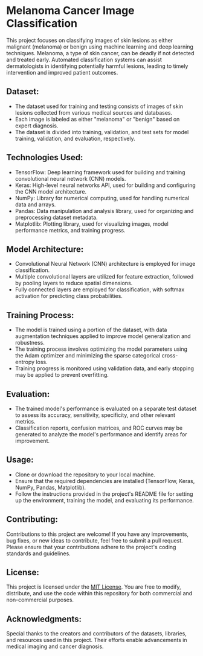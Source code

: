 # Melanoma Cancer Image Classification

This project focuses on classifying images of skin lesions as either malignant (melanoma) or benign using machine learning and deep learning techniques. Melanoma, a type of skin cancer, can be deadly if not detected and treated early. Automated classification systems can assist dermatologists in identifying potentially harmful lesions, leading to timely intervention and improved patient outcomes.

## Dataset:

- The dataset used for training and testing consists of images of skin lesions collected from various medical sources and databases.
- Each image is labeled as either "melanoma" or "benign" based on expert diagnosis.
- The dataset is divided into training, validation, and test sets for model training, validation, and evaluation, respectively.

## Technologies Used:

- TensorFlow: Deep learning framework used for building and training convolutional neural network (CNN) models.
- Keras: High-level neural networks API, used for building and configuring the CNN model architecture.
- NumPy: Library for numerical computing, used for handling numerical data and arrays.
- Pandas: Data manipulation and analysis library, used for organizing and preprocessing dataset metadata.
- Matplotlib: Plotting library, used for visualizing images, model performance metrics, and training progress.

## Model Architecture:

- Convolutional Neural Network (CNN) architecture is employed for image classification.
- Multiple convolutional layers are utilized for feature extraction, followed by pooling layers to reduce spatial dimensions.
- Fully connected layers are employed for classification, with softmax activation for predicting class probabilities.

## Training Process:

- The model is trained using a portion of the dataset, with data augmentation techniques applied to improve model generalization and robustness.
- The training process involves optimizing the model parameters using the Adam optimizer and minimizing the sparse categorical cross-entropy loss.
- Training progress is monitored using validation data, and early stopping may be applied to prevent overfitting.

## Evaluation:

- The trained model's performance is evaluated on a separate test dataset to assess its accuracy, sensitivity, specificity, and other relevant metrics.
- Classification reports, confusion matrices, and ROC curves may be generated to analyze the model's performance and identify areas for improvement.

## Usage:

- Clone or download the repository to your local machine.
- Ensure that the required dependencies are installed (TensorFlow, Keras, NumPy, Pandas, Matplotlib).
- Follow the instructions provided in the project's README file for setting up the environment, training the model, and evaluating its performance.

## Contributing:

Contributions to this project are welcome! If you have any improvements, bug fixes, or new ideas to contribute, feel free to submit a pull request. Please ensure that your contributions adhere to the project's coding standards and guidelines.

## License:

This project is licensed under the [MIT License]([Image-Classification/blob/main/LICENSE](https://github.com/Ansab-Sultan/Image-Classification/blob/main/LICENSE)). You are free to modify, distribute, and use the code within this repository for both commercial and non-commercial purposes.

## Acknowledgments:

Special thanks to the creators and contributors of the datasets, libraries, and resources used in this project. Their efforts enable advancements in medical imaging and cancer diagnosis.

